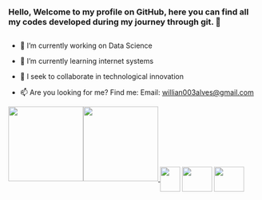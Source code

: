 ### Hello, Welcome to my profile on GitHub, here you can find all my codes developed during my journey through git. 👋
  ##
- 🔭 I’m currently working on Data Science
- 🌱 I’m currently learning internet systems
- 👯 I seek to collaborate in technological innovation

- 📫 Are you looking for me? Find me: Email: willian003alves@gmail.com

<div align="center" style="display: inline-block">
  <a href="https://github.com/WilliamAlves9">
  <img height="150em" src="https://github-readme-stats.vercel.app/api?username=WilliamAlves9&show_icons=true&theme=radical&include_all_commits=true&count_private=true"/><img height="150em" src="https://github-readme-stats.vercel.app/api/top-langs/?username=WilliamAlves9&layout=compact&langs_count=7&theme=radical"/>
</div>


<div style="display: inline-block"><br>
  <img align="center" height="50" width="40" src="https://cdn.jsdelivr.net/gh/devicons/devicon/icons/python/python-original.svg"/>
  <img align="center" height="50" width="60" src="https://upload.wikimedia.org/wikipedia/commons/0/05/Scikit_learn_logo_small.svg"/>
  <img align="center" height="50" width="60" src="https://cdn.jsdelivr.net/gh/devicons/devicon/icons/pandas/pandas-original.svg"/>
</div>

<!--[Snake animation](https://github.com/WilliamAlves9/WilliamAlves9/blob/output/github-contribution-grid-snake.svg)-->
